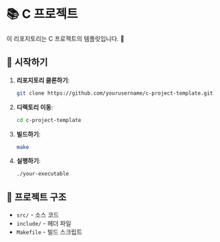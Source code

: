 # 📚 C 프로젝트

이 리포지토리는 C 프로젝트의 템플릿입니다. 🎉

## 🚀 시작하기

1. **리포지토리 클론하기**:
    ```bash
    git clone https://github.com/yourusername/c-project-template.git
    ```
2. **디렉토리 이동**:
    ```bash
    cd c-project-template
    ```
3. **빌드하기**:
    ```bash
    make
    ```
4. **실행하기**:
    ```bash
    ./your-executable
    ```

## 📂 프로젝트 구조

- `src/` - 소스 코드
- `include/` - 헤더 파일
- `Makefile` - 빌드 스크립트

